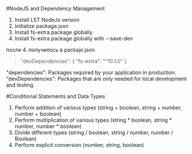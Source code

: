 #NodeJS and Dependency Management

1. Install LST NodeJs version
2. Initialize package.json
3. Install fs-extra package globally
4. Install fs-extra package globally with --save-dev

после 4. получилось в packaje.json
>"devDependencies": {
    "fs-extra": "^10.1.0"
}

"dependencies": Packages required by your application in production.
"devDependencies": Packages that are only needed for local development and testing.



#Conditional Statements and Data Types

1. Perform addition of various types (string + boolean, string + number, number + boolean)
2. Perform multiplication of various types (string * boolean, string * number, number * boolean)
3. Divide different types (string / boolean, string / number, number / Boolean)
4. Perform explicit conversion (number, string, boolean)